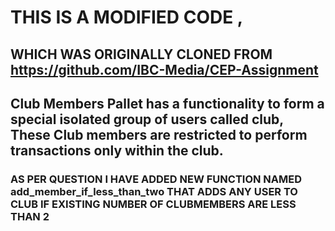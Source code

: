 # THIS IS A MODIFIED CODE , 
## WHICH WAS ORIGINALLY CLONED FROM https://github.com/IBC-Media/CEP-Assignment

## Club Members Pallet has a functionality to form a special isolated group of users called club, These Club members are restricted to perform transactions only within the club.
### AS PER QUESTION I HAVE ADDED NEW FUNCTION NAMED add_member_if_less_than_two THAT ADDS ANY USER TO CLUB IF EXISTING NUMBER OF CLUBMEMBERS ARE LESS THAN 2
